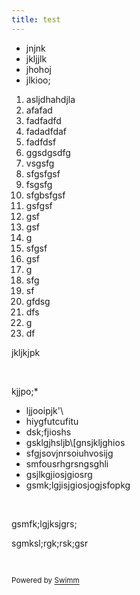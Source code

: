 ```yaml
---
title: test
---
```

- jnjnk
- jkljjlk
- jhohoj
- jlkioo;

 1. asljdhahdjla
 2. afafad
 3. fadfadfd
 4. fadadfdaf
 5. fadfdsf
 6. ggsdgsdfg
 7. vsgsfg
 8. sfgsfgsf
 9. fsgsfg
10. sfgbsfgsf
11. gsfgsf
12. gsf
13. gsf
14. g
15. sfgsf
16. gsf
17. g
18. sfg
19. sf
20. gfdsg
21. dfs
22. g
23. df

jkljkjpk

&nbsp;

kjjpo;\*

- ljjooipjk'\\
- hiygfutcufitu
- dsk;fjioshs
- gsklgjhsljb\\\[gnsjkljghios
- sfgjsovjnrsoiuhvosijg
- smfousrhgrsngsghli
- gsjlkgjiosjgiosrg
- gsmk;lgjisjgiosjogjsfopkg

&nbsp;

gsmfk;lgjksjgrs;

sgmksl;rgk;rsk;gsr

&nbsp;

<SwmMeta version="3.0.0" repo-id="Z2l0aHViJTNBJTNBTXlTZWNSZXBvJTNBJTNBbW9zaGlrc3dpbW0=" repo-name="MySecRepo"><sup>Powered by [Swimm](https://swimm-web-app.web.app/)</sup></SwmMeta>
